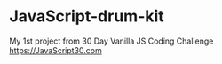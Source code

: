 # JavaScript-drum-kit
My 1st project from 30 Day Vanilla JS Coding Challenge
https://JavaScript30.com
